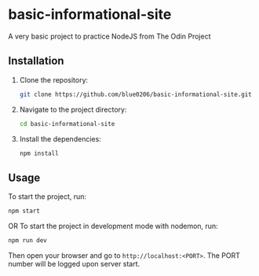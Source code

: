 # basic-informational-site

A very basic project to practice NodeJS from The Odin Project

## Installation
1. Clone the repository:
    ```bash
    git clone https://github.com/blue0206/basic-informational-site.git
    ```
2. Navigate to the project directory:
    ```bash
    cd basic-informational-site
    ```
3. Install the dependencies:
    ```bash
    npm install
    ```

## Usage
To start the project, run:
```bash
npm start
```
OR
To start the project in development mode with nodemon, run:
```bash
npm run dev
```
Then open your browser and go to `http://localhost:<PORT>`.
The PORT number will be logged upon server start.